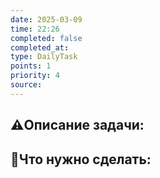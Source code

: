 ```yaml
---
date: 2025-03-09
time: 22:26
completed: false
completed_at: 
type: DailyTask
points: 1
priority: 4
source: 
---
```


## ⚠️Описание задачи:



## 📝Что нужно сделать:
